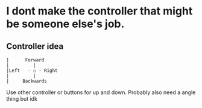 # I dont make the controller that might be someone else's job.
## Controller idea

```
|      Forward 
|         |
|Left   - ☐ - Right
|         |
|     Backwards
```

Use other controller or buttons for up and down.
Probably also need a angle thing but idk
